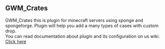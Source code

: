 ## GWM_Crates
  
GWM_Crates this is plugin for minecraft servers using sponge and spongeforge. Plugin will help you add a many types of cases with custom drop.  
You can read documentation about plugin and its configuration on us wiki. [Click here](https://github.com/GreWeMa/sponge-gwm_Crates/wiki)
